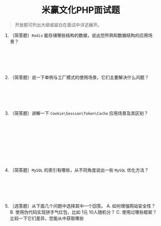 <center><h1>米赢文化PHP面试题</h1></center>

> 开放题可列出大纲或留白在面试中详述展开。

1. （简答题）`Redis` 能存储哪些结构的数据，说出您所熟知数据结构的应用场景？
<br />
<br />
<br />
<br />

2. （简答题）说一下单例与工厂模式的使用场景，它们主要解决什么问题？
<br />
<br />
<br />
<br />

3. （简答题）讲解一下 `Cookie\Session\Token\Cache` 应用场景及其区别？
<br />
<br />
<br />
<br />
<br />
<br />
<br />
<br />

4. （简答题）`MySQL` 的索引有哪些，从不同角度说出一些 `MySQL` 优化方法？
<br />
<br />
<br />
<br />



5. （选答题）从下面几个问题中选择其中一个回答。
A. 如何增强网站安全性？
B. 使用伪代码实现拼手气红包，比如 1元 10人随机分？
C. 使用过哪些框架？比较一下它们差异，您能从中获取哪些
<br />
<br />
<br />
<br />

<!--stackedit_data:
eyJoaXN0b3J5IjpbMjEyNjk1MjMzNywtMTk0MTAxMDkxNCwxND
gzNjcxMTU3LC00Mjg3MDQzODMsMTQ5NDQ3Nzc1NCwtMjEyMDQz
MTA1OSwtMTE5MzQ2NDQ4MSwxNjY1MzY3OTEwLC0xNjMwODA5OT
YsLTkzMzk3NTExXX0=
-->